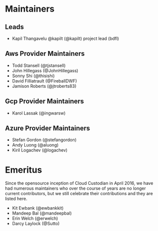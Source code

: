 # Maintainers

## Leads

- Kapil Thangavelu @kapilt (@kapilt)
  project lead (bdfl)

## Aws Provider Maintainers

- Todd Stansell (@tjstansell)
- John Hillegass (@JohnHillegass)
- Sonny Shi (@thisishi)
- David Filliatrault (@FireballDWF)
- Jamison Roberts (@jtroberts83)

## Gcp Provider Maintainers

- Karol Lassak (@ingwarsw)

## Azure Provider Maintainers

- Stefan Gordon (@stefangordon)
- Andy Luong (@aluong)
- Kiril Logachev (@logachev)

# Emeritus

Since the opensource inception of Cloud Custodian in April 2016, 
we have had numerous maintainers who over the course of years 
are no longer current contributors, but we still celebrate their
contributions and they are listed here.

- Kit Ewbank (@ewbankkit)
- Mandeep Bal (@mandeepbal)
- Erin Welch (@erwelch)
- Darcy Laylock (@Sutto)


